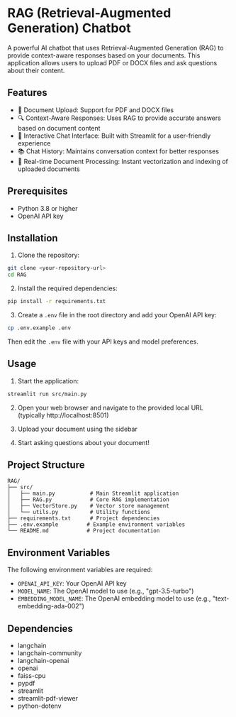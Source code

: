 # RAG (Retrieval-Augmented Generation) Chatbot

A powerful AI chatbot that uses Retrieval-Augmented Generation (RAG) to provide context-aware responses based on your documents. This application allows users to upload PDF or DOCX files and ask questions about their content.

## Features

- 📄 Document Upload: Support for PDF and DOCX files
- 🔍 Context-Aware Responses: Uses RAG to provide accurate answers based on document content
- 💬 Interactive Chat Interface: Built with Streamlit for a user-friendly experience
- 📚 Chat History: Maintains conversation context for better responses
- 🔄 Real-time Document Processing: Instant vectorization and indexing of uploaded documents

## Prerequisites

- Python 3.8 or higher
- OpenAI API key

## Installation

1. Clone the repository:

```bash
git clone <your-repository-url>
cd RAG
```

2. Install the required dependencies:

```bash
pip install -r requirements.txt
```

3. Create a `.env` file in the root directory and add your OpenAI API key:

```bash
cp .env.example .env
```

Then edit the `.env` file with your API keys and model preferences.

## Usage

1. Start the application:

```bash
streamlit run src/main.py
```

2. Open your web browser and navigate to the provided local URL (typically http://localhost:8501)

3. Upload your document using the sidebar

4. Start asking questions about your document!

## Project Structure

```
RAG/
├── src/
│   ├── main.py           # Main Streamlit application
│   ├── RAG.py            # Core RAG implementation
│   ├── VectorStore.py    # Vector store management
│   └── utils.py          # Utility functions
├── requirements.txt      # Project dependencies
├── .env.example         # Example environment variables
└── README.md            # Project documentation
```

## Environment Variables

The following environment variables are required:

- `OPENAI_API_KEY`: Your OpenAI API key
- `MODEL_NAME`: The OpenAI model to use (e.g., "gpt-3.5-turbo")
- `EMBEDDING_MODEL_NAME`: The OpenAI embedding model to use (e.g., "text-embedding-ada-002")

## Dependencies

- langchain
- langchain-community
- langchain-openai
- openai
- faiss-cpu
- pypdf
- streamlit
- streamlit-pdf-viewer
- python-dotenv
